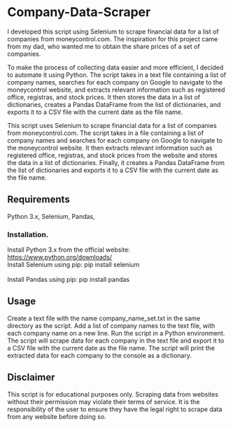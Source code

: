 # Company-Data-Scraper
I developed this script using Selenium to scrape financial data for a list of companies from moneycontrol.com. The inspiration for this project came from my dad, who wanted me to obtain the share prices of a set of companies.

To make the process of collecting data easier and more efficient, I decided to automate it using Python. The script takes in a text file containing a list of company names, searches for each company on Google to navigate to the moneycontrol website, and extracts relevant information such as registered office, registras, and stock prices. It then stores the data in a list of dictionaries, creates a Pandas DataFrame from the list of dictionaries, and exports it to a CSV file with the current date as the file name.

This script uses Selenium to scrape financial data for a list of companies from moneycontrol.com. The script takes in a file containing a list of company names and searches for each company on Google to navigate to the moneycontrol website. It then extracts relevant information such as registered office, registras, and stock prices from the website and stores the data in a list of dictionaries. Finally, it creates a Pandas DataFrame from the list of dictionaries and exports it to a CSV file with the current date as the file name.

## Requirements

Python 3.x, 
Selenium,
Pandas,

### Installation. 

Install Python 3.x from the official website: https://www.python.org/downloads/ <br>
Install Selenium using pip: pip install selenium <br>  
Install Pandas using pip: pip install pandas <br>

## Usage

Create a text file with the name company_name_set.txt in the same directory as the script.
Add a list of company names to the text file, with each company name on a new line.
Run the script in a Python environment. The script will scrape data for each company in the text file and export it to a CSV file with the current date as the file name.
The script will print the extracted data for each company to the console as a dictionary.

## Disclaimer

This script is for educational purposes only. Scraping data from websites without their permission may violate their terms of service. It is the responsibility of the user to ensure they have the legal right to scrape data from any website before doing so.

